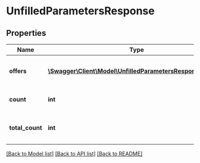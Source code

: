 # UnfilledParametersResponse

## Properties
Name | Type | Description | Notes
------------ | ------------- | ------------- | -------------
**offers** | [**\Swagger\Client\Model\UnfilledParametersResponseOffers[]**](UnfilledParametersResponseOffers.md) | List of offers unfilled parameters. | [optional] 
**count** | **int** | Number of returned elements. | [optional] 
**total_count** | **int** | Total number of available elements. | [optional] 

[[Back to Model list]](../../README.md#documentation-for-models) [[Back to API list]](../../README.md#documentation-for-api-endpoints) [[Back to README]](../../README.md)

